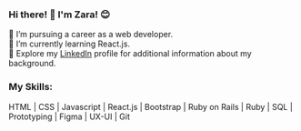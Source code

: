 ### Hi there! 👋 I'm Zara! 😊

🚀 I’m pursuing a career as a web developer.<br>
🌱 I’m currently learning React.js.<br>
🔗 Explore my [LinkedIn](https://www.linkedin.com/in/zahra-ilkhan/) profile for additional information about my background.

### My Skills:

HTML | CSS | Javascript | React.js | Bootstrap | Ruby on Rails | Ruby | SQL | Prototyping | Figma | UX-UI | Git


<!--
**zarail/zarail** is a ✨ _special_ ✨ repository because its `README.md` (this file) appears on your GitHub profile.

Here are some ideas to get you started:

- 🔭 I’m currently working on ...
- 🌱 I’m currently learning ...
- 👯 I’m looking to collaborate on ...
- 🤔 I’m looking for help with ...
- 💬 Ask me about ...
- 📫 How to reach me: ...
- 😄 Pronouns: ...
- ⚡ Fun fact: ...
-->
